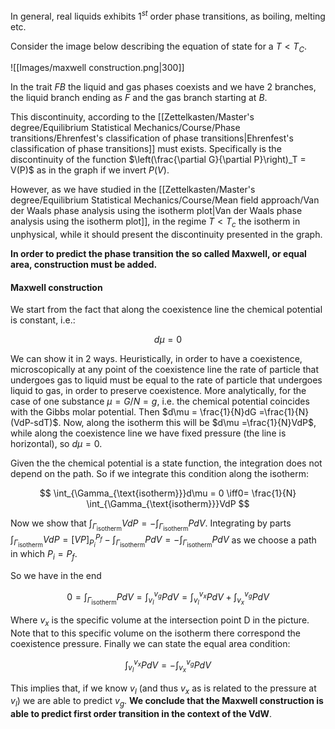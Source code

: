 In general, real liquids exhibits $1^{st}$ order phase transitions, as boiling, melting etc.

Consider the image below describing the equation of state for a $T<T_C$.

![[Images/maxwell construction.png|300]]

In the trait $FB$ the liquid and gas phases coexists and we have 2 branches, the liquid branch ending as $F$ and the gas branch starting at $B$.

This discontinuity, according to the [[Zettelkasten/Master's degree/Equilibrium Statistical Mechanics/Course/Phase transitions/Ehrenfest's classification of phase transitions|Ehrenfest's classification of phase transitions]] must exists. Specifically is the discontinuity of the function $\left(\frac{\partial G}{\partial P}\right)_T = V(P)$ as in the graph if we invert $P(V)$.

However, as we have studied in the [[Zettelkasten/Master's degree/Equilibrium Statistical Mechanics/Course/Mean field approach/Van der Waals phase analysis using the isotherm plot|Van der Waals phase analysis using the isotherm plot]], in the regime $T<T_c$ the isotherm in unphysical, while it should present the discontinuity presented in the graph.

**In order to predict the phase transition the so called Maxwell, or equal area, construction must be added.**
#### Maxwell construction

We start from the fact that along the coexistence line the chemical potential is constant, i.e.:

$$ d\mu =0 $$

We can show it in 2 ways. Heuristically, in order to have a coexistence, microscopically at any point of the coexistence line the rate of particle that undergoes gas to liquid must be equal to the rate of particle that undergoes liquid to gas, in order to preserve coexistence.
More analytically, for the case of one substance $\mu = G/N = g$, i.e. the chemical potential coincides with the Gibbs molar potential. Then $d\mu = \frac{1}{N}dG =\frac{1}{N}(VdP-sdT)$. Now, along the isotherm this will be $d\mu =\frac{1}{N}VdP$, while along the coexistence line we have fixed pressure (the line is horizontal), so $d\mu=0$.


Given the the chemical potential is a state function, the integration does not depend on the path.
So if we integrate this condition along the isotherm:

$$ \int_{\Gamma_{\text{isotherm}}}d\mu = 0 \iff0= \frac{1}{N} \int_{\Gamma_{\text{isotherm}}}VdP  $$

Now we show that $\int_{\Gamma_{\text{isotherm}}}VdP = -\int_{\Gamma_{\text{isotherm}}}PdV$. Integrating by parts $\int_{\Gamma_{\text{isotherm}}}VdP = [VP]_{P_i}^{P_f} -\int_{\Gamma_{\text{isotherm}}}PdV = -\int_{\Gamma_{\text{isotherm}}}PdV$ as we choose a path in which $P_i=P_f$.

So we have in the end

$$  0= \int_{\Gamma_{\text{isotherm}}}PdV = \int_{v_l}^{v_g}PdV = \int_{v_l}^{v_x}PdV+\int_{v_x}^{v_g}PdV $$

Where $v_x$ is the specific volume at the intersection point D in the picture. Note that to this specific volume on the isotherm there correspond the coexistence pressure.
Finally we can state the equal area condition:

$$ \int_{v_l}^{v_x}PdV = -\int_{v_x}^{v_g}PdV $$

This implies that, if we know $v_l$ (and thus $v_x$ as is related to the pressure at $v_l$) we are able to predict $v_g$.
**We conclude that the Maxwell construction is able to predict first order transition in the context of the VdW**.